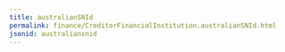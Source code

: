 ```yaml
---
title: australianSNId
permalink: finance/CreditorFinancialInstitution.australianSNId.html
jsonid: australiansnid
---
```

